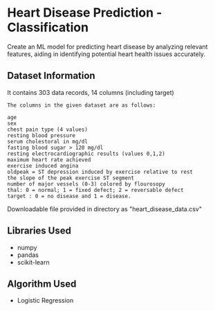 # Heart Disease Prediction - Classification

Create an ML model for predicting heart disease by analyzing relevant features, aiding in identifying potential heart health issues accurately.

## Dataset Information

It contains 303 data records, 14 columns (including target)
```
The columns in the given dataset are as follows:

age
sex
chest pain type (4 values)
resting blood pressure
serum cholestoral in mg/dl
fasting blood sugar > 120 mg/dl
resting electrocardiographic results (values 0,1,2)
maximum heart rate achieved
exercise induced angina
oldpeak = ST depression induced by exercise relative to rest
the slope of the peak exercise ST segment
number of major vessels (0-3) colored by flourosopy
thal: 0 = normal; 1 = fixed defect; 2 = reversable defect
target : 0 = no disease and 1 = disease.
```
Downloadable file provided in directory as "heart_disease_data.csv"

## Libraries Used

* numpy
* pandas
* scikit-learn

## Algorithm Used

* Logistic Regression

